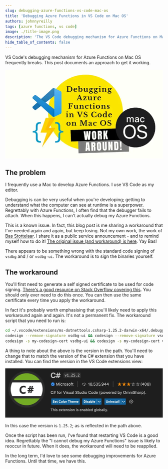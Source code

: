 ```yaml
---
slug: debugging-azure-functions-vs-code-mac-os
title: 'Debugging Azure Functions in VS Code on Mac OS'
authors: johnnyreilly
tags: [azure functions, vs code]
image: ./title-image.png
description: 'The VS Code debugging mechanism for Azure Functions on Mac OS frequently breaks. This post documents an approach to get it working.'
hide_table_of_contents: false
---
```


VS Code's debugging mechanism for Azure Functions on Mac OS frequently breaks. This post documents an approach to get it working.

![title image reading "Debugging Azure Functions in VS Code on Mac OS" with Docusaurus, SWC and webpack logos](title-image.png)

<!--truncate-->

## The problem

I frequently use a Mac to develop Azure Functions. I use VS Code as my editor.

Debugging is can be very useful when you're developing; getting to understand what the computer can see at runtime is a superpower. Regrettably with Azure Functions, I often find that the debugger fails to attach. When this happens, I can't actually debug my Azure Functions.

This is a known issue. In fact, this blog post is me sharing a workaround that I've needed again and again, but keep losing. Not my own work, the work of [Bas Stottelaar](https://github.com/basilfx). I share it as a public service announcement - and to remind myself how to do it! [The original issue (and workaround) is here](https://github.com/OmniSharp/omnisharp-vscode/issues/4903#issuecomment-993015843). Yay Bas!

There appears to be something wrong with the standard code signing of `vsdbg` and / or `vsdbg-ui`. The workaround is to sign the binaries yourself.

## The workaround

You'll first need to generate a self signed certificate to be used for code signing. [There's a good resource on Stack Overflow covering this](https://stackoverflow.com/a/58363510/761388). You should only ever need to do this once. You can then use the same certificate every time you apply the workaround.

In fact it's probably worth emphasising that you'll likely need to apply this workaround again and again. It's not a permanent fix. The workaround script that you need to run is:

```bash
cd ~/.vscode/extensions/ms-dotnettools.csharp-1.25.2-darwin-x64/.debugger/x86_64
codesign --remove-signature vsdbg-ui && codesign --remove-signature vsdbg
codesign -s my-codesign-cert vsdbg-ui && codesign -s my-codesign-cert vsdbg
```

A thing to note about the above is the version in the path. You'll need to change that to match the version of the C# extension that you have installed. You can find the version in the VS Code extensions view:

![Screenshot of C# extension in VS Code; in this case version 1.25.2](screenshot-csharp-extension-vs-code.webp)

In this case the version is `1.25.2`; as is reflected in the path above.

Once the script has been run, I've found that restarting VS Code is a good idea. Regrettably the "I cannot debug my Azure Functions" issue is likely to reoccur in future. When it does, the workaround will need to be reapplied.

In the long term, I'd love to see some debugging improvements for Azure Functions. Until that time, we have this.
